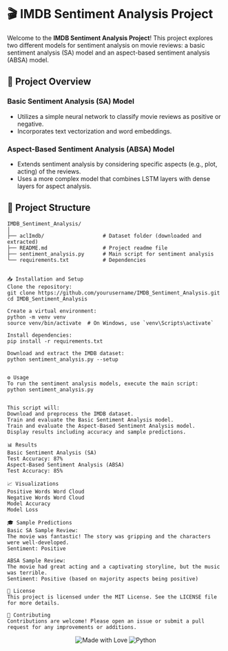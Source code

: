 # 🎬 IMDB Sentiment Analysis Project

Welcome to the **IMDB Sentiment Analysis Project**! This project explores two different models for sentiment analysis on movie reviews: a basic sentiment analysis (SA) model and an aspect-based sentiment analysis (ABSA) model.

## 🚀 Project Overview

### Basic Sentiment Analysis (SA) Model
- Utilizes a simple neural network to classify movie reviews as positive or negative.
- Incorporates text vectorization and word embeddings.

### Aspect-Based Sentiment Analysis (ABSA) Model
- Extends sentiment analysis by considering specific aspects (e.g., plot, acting) of the reviews.
- Uses a more complex model that combines LSTM layers with dense layers for aspect analysis.

## 📂 Project Structure

```plaintext
IMDB_Sentiment_Analysis/
│
├── aclImdb/                   # Dataset folder (downloaded and extracted)
├── README.md                  # Project readme file
├── sentiment_analysis.py      # Main script for sentiment analysis
└── requirements.txt           # Dependencies


📥 Installation and Setup
Clone the repository:
git clone https://github.com/yourusername/IMDB_Sentiment_Analysis.git
cd IMDB_Sentiment_Analysis

Create a virtual environment:
python -m venv venv
source venv/bin/activate  # On Windows, use `venv\Scripts\activate`

Install dependencies:
pip install -r requirements.txt

Download and extract the IMDB dataset:
python sentiment_analysis.py --setup


⚙️ Usage
To run the sentiment analysis models, execute the main script:
python sentiment_analysis.py


This script will:
Download and preprocess the IMDB dataset.
Train and evaluate the Basic Sentiment Analysis model.
Train and evaluate the Aspect-Based Sentiment Analysis model.
Display results including accuracy and sample predictions.

📊 Results
Basic Sentiment Analysis (SA)
Test Accuracy: 87%
Aspect-Based Sentiment Analysis (ABSA)
Test Accuracy: 85%

📈 Visualizations
Positive Words Word Cloud
Negative Words Word Cloud
Model Accuracy
Model Loss

🎓 Sample Predictions
Basic SA Sample Review:
The movie was fantastic! The story was gripping and the characters were well-developed.
Sentiment: Positive

ABSA Sample Review:
The movie had great acting and a captivating storyline, but the music was terrible.
Sentiment: Positive (based on majority aspects being positive)

📜 License
This project is licensed under the MIT License. See the LICENSE file for more details.

🤝 Contributing
Contributions are welcome! Please open an issue or submit a pull request for any improvements or additions.
```
<p align="center">
  <img src="https://img.shields.io/badge/Made_with-❤️-red.svg" alt="Made with Love">
  <img src="https://img.shields.io/badge/Language-Python-blue.svg" alt="Python">
</p>
